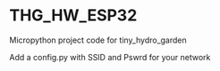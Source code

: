 # THG_HW_ESP32
Micropython project code for tiny_hydro_garden

Add a config.py with SSID and Pswrd for your network

